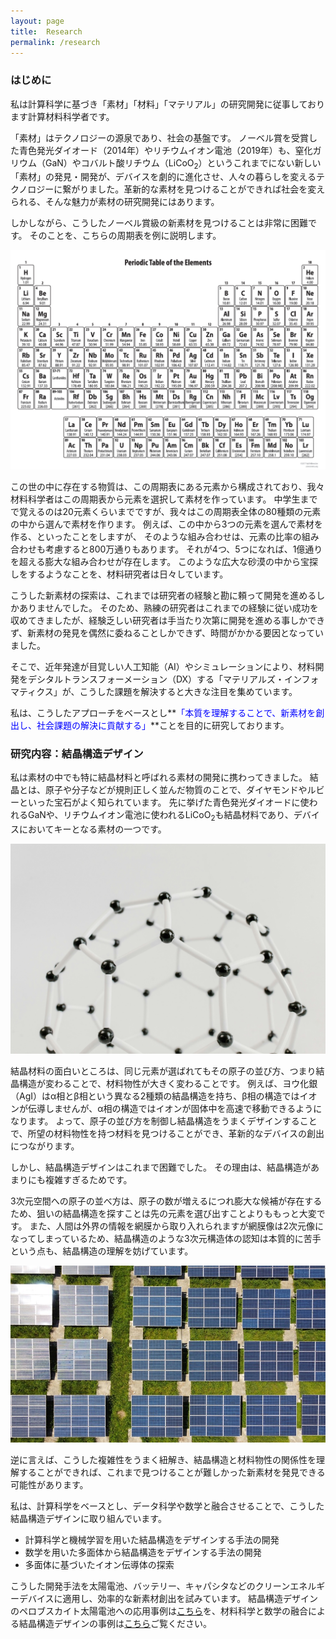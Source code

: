 ```yaml
---
layout: page
title:  Research
permalink: /research
---
```


### はじめに

私は計算科学に基づき「素材」「材料」「マテリアル」の研究開発に従事しております計算材料科学者です。

「素材」はテクノロジーの源泉であり、社会の基盤です。
ノーベル賞を受賞した青色発光ダイオード（2014年）やリチウムイオン電池（2019年）も、窒化ガリウム（GaN）やコバルト酸リチウム（LiCoO<sub>2</sub>）というこれまでにない新しい「素材」の発見・開発が、デバイスを劇的に進化させ、人々の暮らしを変えるテクノロジーに繋がりました。革新的な素材を見つけることができれば社会を変えられる、そんな魅力が素材の研究開発にはあります。

しかしながら、こうしたノーベル賞級の新素材を見つけることは非常に困難です。
そのことを、こちらの周期表を例に説明します。

![エビフライトライアングル](../assets/img/periodic_table.png)

この世の中に存在する物質は、この周期表にある元素から構成されており、我々材料科学者はこの周期表から元素を選択して素材を作っています。
中学生までで覚えるのは20元素くらいまでですが、我々はこの周期表全体の80種類の元素の中から選んで素材を作ります。
例えば、この中から3つの元素を選んで素材を作る、といったことをしますが、
そのような組み合わせは、元素の比率の組み合わせも考慮すると800万通りもあります。
それが4つ、5つになれば、1億通りを超える膨大な組み合わせが存在します。
このような広大な砂漠の中から宝探しをするようなことを、材料研究者は日々しています。

こうした新素材の探索は、これまでは研究者の経験と勘に頼って開発を進めるしかありませんでした。
そのため、熟練の研究者はこれまでの経験に従い成功を収めてきましたが、経験乏しい研究者は手当たり次第に開発を進める事しかできず、新素材の発見を偶然に委ねることしかできず、時間がかかる要因となっていました。


そこで、近年発達が目覚しい人工知能（AI）やシミュレーションにより、材料開発をデシタルトランスフォーメーション（DX）する「マテリアルズ・インフォマティクス」が、こうした課題を解決すると大きな注目を集めています。

私は、こうしたアプローチをベースとし**<font color="Blue">「本質を理解することで、新素材を創出し、社会課題の解決に貢献する」</font>**ことを目的に研究しております。


### 研究内容：結晶構造デザイン

私は素材の中でも特に結晶材料と呼ばれる素材の開発に携わってきました。
結晶とは、原子や分子などが規則正しく並んだ物質のことで、ダイヤモンドやルビーといった宝石がよく知られています。
先に挙げた青色発光ダイオードに使われるGaNや、リチウムイオン電池に使われるLiCoO<sub>2</sub>も結晶材料であり、デバイスにおいてキーとなる素材の一つです。

![Figure](../assets/img/pexels-tara-winstead-7723393.jpg)

結晶材料の面白いところは、同じ元素が選ばれてもその原子の並び方、つまり結晶構造が変わることで、材料物性が大きく変わることです。
例えば、ヨウ化銀（AgI）はα相とβ相という異なる2種類の結晶構造を持ち、β相の構造ではイオンが伝導しませんが、α相の構造ではイオンが固体中を高速で移動できるようになります。
よって、原子の並び方を制御し結晶構造をうまくデザインすることで、所望の材料物性を持つ材料を見つけることができ、革新的なデバイスの創出につながります。

しかし、結晶構造デザインはこれまで困難でした。
その理由は、結晶構造があまりにも複雑すぎるためです。

3次元空間への原子の並べ方は、原子の数が増えるにつれ膨大な候補が存在するため、狙いの結晶構造を探すことは先の元素を選び出すことよりももっと大変です。
また、人間は外界の情報を網膜から取り入れられますが網膜像は2次元像になってしまっているため、結晶構造のような3次元構造体の認知は本質的に苦手という点も、結晶構造の理解を妨げています。

![Figure](../assets/img/solar_cell.jpg)

逆に言えば、こうした複雑性をうまく紐解き、結晶構造と材料物性の関係性を理解することができれば、これまで見つけることが難しかった新素材を発見できる可能性があります。

私は、計算科学をベースとし、データ科学や数学と融合させることで、こうした結晶構造デザインに取り組んでいます。
- 計算科学と機械学習を用いた結晶構造をデザインする手法の開発
- 数学を用いた多面体から結晶構造をデザインする手法の開発
- 多面体に基づいたイオン伝導体の探索

こうした開発手法を太陽電池、バッテリー、キャパシタなどのクリーンエネルギーデバイスに適用し、効率的な新素材創出を試みています。
結晶構造デザインのペロブスカイト太陽電池への応用事例は[こちら](../assets/pdf/p0115-2.pdf)を、材料科学と数学の融合による結晶構造デザインの事例は[こちら](https://doi.org/10.5940/jcrsj.66.60)ご覧ください。